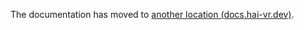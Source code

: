 
The documentation has moved to [another location (docs.hai-vr.dev)](https://docs.hai-vr.dev/docs/products/combo-gesture-expressions/additional-pages/tutorial).
